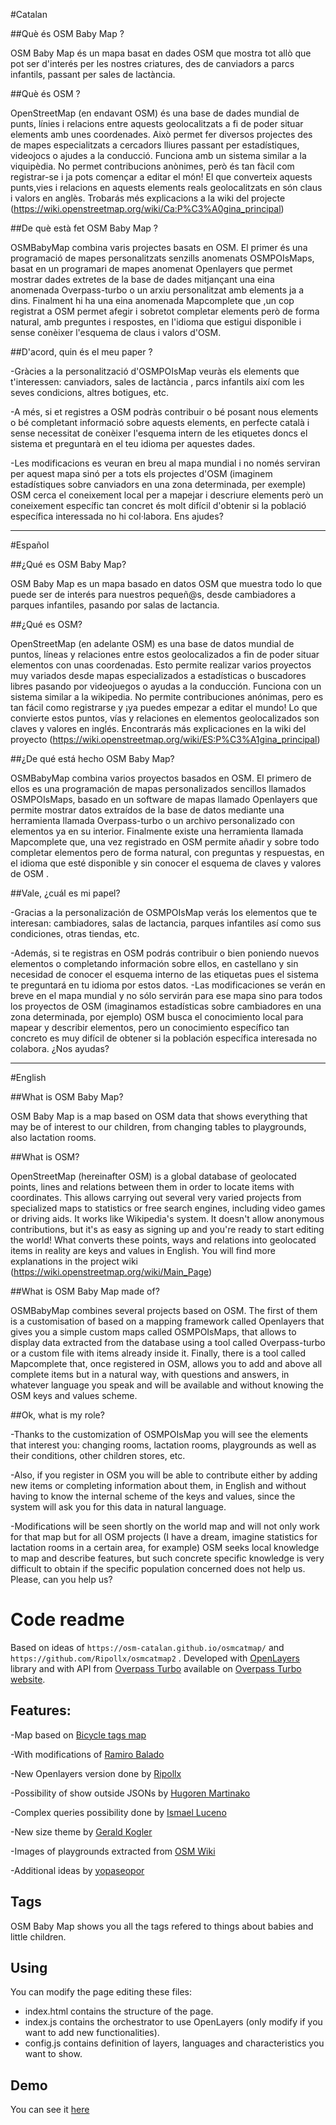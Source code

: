#Catalan

##Què és OSM Baby Map ?

OSM Baby Map és un mapa basat en dades OSM que mostra tot allò que pot ser d'interés per les nostres criatures, des de canviadors a parcs infantils, passant per sales de lactància.

##Què és OSM ?

OpenStreetMap (en endavant OSM) és una base de dades mundial de punts, línies i relacions entre aquests geolocalitzats a fi de poder situar elements amb unes coordenades. Això permet fer diversos projectes des de mapes especialitzats a cercadors lliures passant per estadístiques, videojocs o ajudes a la conducció. Funciona amb un sistema similar a la viquipèdia. No permet contribucions anònimes, però és tan fàcil com registrar-se i ja pots començar a editar el món! El que converteix aquests punts,vies i relacions en aquests elements reals geolocalitzats en són claus i valors en anglès. Trobarás més explicacions a la wiki del projecte (https://wiki.openstreetmap.org/wiki/Ca:P%C3%A0gina_principal)

##De què està fet OSM Baby Map ?

OSMBabyMap combina varis projectes basats en OSM. El primer és una programació de mapes personalitzats senzills anomenats OSMPOIsMaps, basat en un programari de mapes anomenat Openlayers que permet mostrar dades extretes de la base de dades mitjançant una eina anomenada Overpass-turbo o un arxiu personalitzat amb elements ja a dins. Finalment hi ha una eina anomenada Mapcomplete que ,un cop registrat a OSM permet afegir i sobretot completar elements però de forma natural, amb preguntes i respostes, en l'idioma que estigui disponible i sense conèixer l'esquema de claus i valors d'OSM.

##D'acord, quin és el meu paper ?

-Gràcies a la personalització d'OSMPOIsMap veuràs els elements que t'interessen: canviadors, sales de lactància , parcs infantils així com les seves condicions, altres botigues, etc.

-A més, si et registres a OSM podràs contribuir o bé posant nous elements o bé completant informació sobre aquests elements, en perfecte català i sense necessitat de conèixer l'esquema intern de les etiquetes doncs el sistema et preguntarà en el teu idioma per aquestes dades. 

-Les modificacions es veuran en breu al mapa mundial i no només serviran per aquest mapa sinó per a tots els projectes d'OSM (imaginem estadístiques sobre canviadors en una zona determinada, per exemple)
OSM cerca el coneixement local per a mapejar i descriure elements però un coneixement específic tan concret és molt difícil d'obtenir si la població específica interessada no hi col·labora. Ens ajudes?


---------------------------------------------

#Español

##¿Qué es OSM Baby Map?

OSM Baby Map es un mapa basado en datos OSM que muestra todo lo que puede ser de interés para nuestros pequeñ@s, desde cambiadores a parques infantiles, pasando por salas de lactancia.

##¿Qué es OSM?

OpenStreetMap (en adelante OSM) es una base de datos mundial de puntos, líneas y relaciones entre estos geolocalizados a fin de poder situar elementos con unas coordenadas. Esto permite realizar varios proyectos muy variados desde mapas especializados a estadísticas o buscadores libres pasando por videojuegos o ayudas a la conducción. Funciona con un sistema similar a la wikipedia. No permite contribuciones anónimas, pero es tan fácil como registrarse y ¡ya puedes empezar a editar el mundo! Lo que convierte estos puntos, vías y relaciones en elementos geolocalizados son claves y valores en inglés. Encontrarás más explicaciones en la wiki del proyecto (https://wiki.openstreetmap.org/wiki/ES:P%C3%A1gina_principal)

##¿De qué está hecho OSM Baby Map?

OSMBabyMap combina varios proyectos basados en OSM. El primero de ellos es una programación de mapas personalizados sencillos llamados OSMPOIsMaps, basado en un software de mapas llamado Openlayers que permite mostrar datos extraídos de la base de datos mediante una herramienta llamada Overpass-turbo o un archivo personalizado con elementos ya en su interior. Finalmente existe una herramienta llamada Mapcomplete que, una vez registrado en OSM permite añadir y sobre todo completar elementos pero de forma natural, con preguntas y respuestas, en el idioma que esté disponible y sin conocer el esquema de claves y valores de OSM .

##Vale, ¿cuál es mi papel?

-Gracias a la personalización de OSMPOIsMap verás los elementos que te interesan: cambiadores, salas de lactancia, parques infantiles así como sus condiciones, otras tiendas, etc.

-Además, si te registras en OSM podrás contribuir o bien poniendo nuevos elementos o completando información sobre ellos, en castellano y sin necesidad de conocer el esquema interno de las etiquetas pues el sistema te preguntará en tu idioma por estos datos. 
-Las modificaciones se verán en breve en el mapa mundial y no sólo servirán para ese mapa sino para todos los proyectos de OSM (imaginamos estadísticas sobre cambiadores en una zona determinada, por ejemplo)
OSM busca el conocimiento local para mapear y describir elementos, pero un conocimiento específico tan concreto es muy difícil de obtener si la población específica interesada no colabora. ¿Nos ayudas?

-----------------------------------

#English

##What is OSM Baby Map?

OSM Baby Map is a map based on OSM data that shows everything that may be of interest to our children, from changing tables to playgrounds, also lactation rooms.

##What is OSM?

OpenStreetMap (hereinafter OSM) is a global database of geolocated points, lines and relations between them in order to locate items with coordinates. This allows carrying out several very varied projects from specialized maps to statistics or free search engines, including video games or driving aids. It works like Wikipedia's system. It doesn't allow anonymous contributions, but it's as easy as signing up and you're ready to start editing the world! What converts these points, ways and relations into geolocated items in reality are keys and values in English. You will find more explanations in the project wiki (https://wiki.openstreetmap.org/wiki/Main_Page)

##What is OSM Baby Map made of?

OSMBabyMap combines several projects based on OSM. The first of them is a customisation of based on a mapping framework called Openlayers that gives you a simple custom maps called OSMPOIsMaps,  that allows to display data extracted from the database using a tool called Overpass-turbo or a custom file with items already inside it. Finally, there is a tool called Mapcomplete that, once registered in OSM, allows you to add and above all complete items but in a natural way, with questions and answers, in whatever language you speak and will be available and without knowing the OSM keys and values scheme.

##Ok, what is my role?

-Thanks to the customization of OSMPOIsMap you will see the elements that interest you: changing rooms, lactation rooms, playgrounds as well as their conditions, other children stores, etc.

-Also, if you register in OSM you will be able to contribute either by adding new items or completing information about them, in English and without having to know the internal scheme of the keys and values, since the system will ask you for this data in natural language.
 
-Modifications will be seen shortly on the world map and will not only work for that map but for all OSM projects (I have a dream, imagine statistics for lactation rooms in a certain area, for example)
OSM seeks local knowledge to map and describe features, but such concrete specific knowledge is very difficult to obtain if the specific population concerned does not help us. Please, can you help us?


# Code readme

Based on ideas of `https://osm-catalan.github.io/osmcatmap/` and `https://github.com/Ripollx/osmcatmap2` .
Developed with [OpenLayers](https://openlayers.org/) library  and with API from [Overpass Turbo](https://wiki.openstreetmap.org/wiki/Overpass_turbo) available on [Overpass Turbo website](https://overpass-turbo.eu/).

## Features:

-Map based on [Bicycle tags map](https://wiki.openstreetmap.org/wiki/Bicycle_tags_map)

-With modifications of [Ramiro Balado](https://github.com/Qjammer)

-New Openlayers version done by [Ripollx](https://github.com/Ripollx)

-Possibility of show outside JSONs by [Hugoren Martinako ](https://github.com/Crashillo)

-Complex queries possibility done by [Ismael Luceno](https://github.com/ismaell)

-New size theme by [Gerald Kogler](https://github.com/geraldo)

-Images of playgrounds extracted from [OSM Wiki](https://wiki.openstreetmap.org/wiki/Key:playground)

-Additional ideas by [yopaseopor](https://github.com/yopaseopor)

## Tags

OSM Baby Map shows you all the tags refered to things about babies and little children.


## Using

You can modify the page editing these files:
* index.html contains the structure of the page.
* index.js contains the orchestrator to use OpenLayers (only modify if you want to add new functionalities).
* config.js contains definition of layers, languages and characteristics you want to show.

## Demo

You can see it [here](https://yopaseopor.github.io/osmbabymap)

